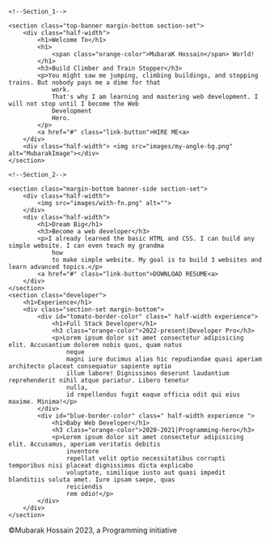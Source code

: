 <!DOCTYPE html>
<html lang="en">

<head>
    <meta charset="UTF-8">
    <meta http-equiv="X-UA-Compatible" content="IE=edge">
    <meta name="viewport" content="width=device-width, initial-scale=1.0">
    <title>MubarakPortfolio</title>
    <link rel="preconnect" href="https://fonts.googleapis.com">
    <link rel="preconnect" href="https://fonts.gstatic.com" crossorigin>
    <link href="https://fonts.googleapis.com/css2?family=Poppins&display=swap" rel="stylesheet">
    <link rel="stylesheet" href="style.css">
</head>

<body>

    <!--Section_1-->

    <section class="top-banner margin-bottom section-set">
        <div class="half-width">
            <h1>Welcome To</h1>
            <h1>
                <span class="orange-color">MubaraK Hossain</span> World!
            </h1>
            <h3>Build Climber and Train Stopper</h3>
            <p>You might saw me jumping, climbing buildings, and stopping trains. But nobody pays me a dime for that
                work.
                That's why I am learning and mastering web development. I will not stop until I become the Web
                Development
                Hero.
            </p>
            <a href="#" class="link-button">HIRE ME<a>
        </div>
        <div class="half-width"> <img src="images/my-angle-bg.png" alt="MubarakImage"></div>
    </section>

    <!--Section_2-->

    <section class="margin-bottom banner-side section-set">
        <div class="half-width">
            <img src="images/with-fn.png" alt="">
        </div>
        <div class="half-width">
            <h1>Dream Big</h1>
            <h3>Become a web developer</h3>
            <p>I already learned the basic HTML and CSS. I can build any simple website. I can even teach my grandma
                how
                to make simple website. My goal is to build 3 websites and learn advanced topics.</p>
            <a href="#" class="link-button">DOWNLOAD RESUME<a>
        </div>
    </section>
    <section class="developer">
        <h1>Experience</h1>
        <div class="section-set margin-bottom">
            <div id="tomato-border-color" class=" half-width experience">
                <h1>Full Stack Developer</h1>
                <h3 class="orange-color">2022-present|Developer Pro</h3>
                <p>Lorem ipsum dolor sit amet consectetur adipisicing elit. Accusantium dolorem nobis quos, quam natus
                    neque
                    magni iure ducimus alias hic repudiandae quasi aperiam architecto placeat consequatur sapiente optio
                    illum labore! Dignissimos deserunt laudantium reprehenderit nihil atque pariatur. Libero tenetur
                    nulla,
                    id repellendus fugit eaque officia odit qui eius maxime. Minima!</p>
            </div>
            <div id="blue-border-color" class=" half-width experience ">
                <h1>Baby Web Developer</h1>
                <h3 class="orange-color">2020-2021|Programming-hero</h3>
                <p>Lorem ipsum dolor sit amet consectetur adipisicing elit. Accusamus, aperiam veritatis debitis
                    inventore
                    repellat velit optio necessitatibus corrupti temporibus nisi placeat dignissimos dicta explicabo
                    voluptate, similique iusto aut quasi impedit blanditiis soluta amet. Iure ipsam saepe, quas
                    reiciendis
                    rem odio!</p>
            </div>
        </div>
    </section>
</body>
<footer>
    &copy;Mubarak Hossain 2023, a Programming initiative
</footer>


</html>
